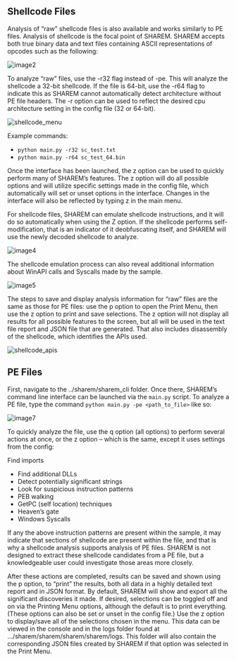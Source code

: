 ## Shellcode Files

Analysis of “raw” shellcode files is also available and works similarly to PE files. Analysis of shellcode is the focal point of SHAREM. SHAREM accepts both true binary data and text files containing ASCII representations of opcodes such as the following:

![image2](https://user-images.githubusercontent.com/114108866/191630972-07f9eedc-7901-4c1d-a5c3-4cc959c1b915.png)

To analyze “raw” files, use the -r32 flag instead of -pe. This will analyze the shellcode a 32-bit shellcode. If the file is 64-bit, use the -r64 flag to indicate this as SHAREM cannot automatically detect architecture without PE file headers. The -r option can be used to reflect the desired cpu architecture setting in the config file (32 or 64-bit).

![shellcode_menu](https://user-images.githubusercontent.com/114108866/191631361-032be461-8082-4340-bacd-f8be6a28eac1.png)

Example commands:
- `python main.py -r32 sc_test.txt`
- `python main.py -r64 sc_test_64.bin`

Once the interface has been launched, the z option can be used to quickly perform many of SHAREM’s features. The z option will do all possible options and will utilize specific settings made in the config file, which automatically will set or unset options in the interface. Changes in the interface will also be reflected by typing z in the main menu.

For shellcode files, SHAREM can emulate shellcode instructions, and it will do so automatically when using the Z option. If the shellcode performs self-modification, that is an indicator of it deobfuscating itself, and  SHAREM will use the newly decoded shellcode to analyze.

![image4](https://user-images.githubusercontent.com/114108866/191631703-6eebd2b2-264e-4d90-a8ad-2c02091465d6.png)

The shellcode emulation process can also reveal additional information about WinAPI calls and Syscalls made by the sample.

![image5](https://user-images.githubusercontent.com/114108866/191631876-592642f2-a107-40b0-8b6e-bfad3e8b594d.png)

The steps to save and display analysis information for “raw” files are the same as those for PE files: use the p option to open the Print Menu, then use the z option to print and save selections. The z option will not display all results for all possible features to the screen, but all will be used in the text file report and JSON file that are generated. That also includes disassembly of the shellcode, which identifies the APIs used.

![shellcode_apis](https://user-images.githubusercontent.com/114108866/191632039-2620a2f0-e20e-4cce-80ce-bb469bd0cd00.png)

## PE Files

First, navigate to the ../sharem/sharem_cli folder. Once there, SHAREM’s command line interface can be launched via the `main.py` script. To analyze a PE file, type the command `python main.py -pe <path_to_file>` like so:

![image7](https://user-images.githubusercontent.com/114108866/191845460-07522b67-ecdf-49e3-ad97-483279b03d3a.png)

To quickly analyze the file, use the q option (all options) to perform several actions at once, or the z option – which is the same, except it uses settings from the config:

Find imports
- Find additional DLLs
- Detect potentially significant strings
- Look for suspicious instruction patterns
- PEB walking
- GetPC (self location) techniques
- Heaven’s gate
- Windows Syscalls

If any the above instruction patterns are present within the sample, it may indicate that sections of shellcode are present within the file, and that is why a shellcode analysis supports analysis of PE files. SHAREM is not designed to extract these shellcode candidates from a PE file, but a knowledgeable user could investigate those areas more closely.

After these actions are completed, results can be saved and shown using the p option, to “print” the results, both all data in a highly detailed text report and in JSON format. By default, SHAREM will show and export all the significant discoveries it made. If desired, selections can be toggled off and on via the Printing Menu options, although the default is to print everything. (These options can also be set or unset in the config file.) Use the z option to display/save all of the selections chosen in the menu. This data can be viewed in the console and in the logs folder found at …/sharem/sharem/sharem/sharem/logs. This folder will also contain the corresponding JSON files created by SHAREM if that option was selected in the Print Menu.